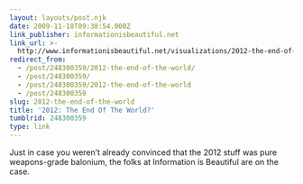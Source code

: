 ```yaml
---
layout: layouts/post.njk
date: 2009-11-18T09:38:54.000Z
link_publisher: informationisbeautiful.net
link_url: >-
  http://www.informationisbeautiful.net/visualizations/2012-the-end-of-the-world/
redirect_from:
  - /post/248300359/2012-the-end-of-the-world/
  - /post/248300359/
  - /post/248300359/2012-the-end-of-the-world
  - /post/248300359
slug: 2012-the-end-of-the-world
title: '2012: The End Of The World?'
tumblrid: 248300359
type: link
---
```

<p>Just in case you weren&rsquo;t already convinced that the 2012 stuff was pure weapons-grade balonium, the folks at Information is Beautiful are on the case.</p>
